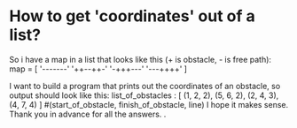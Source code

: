 
# How to get 'coordinates' out of a list?

So i have a map in a list that looks like this (+ is obstacle, - is free path):
map = [
    '-------'
    '++--++-'
    '-+++---'
    '---++++'
    ]

I want to build a program that prints out the coordinates of an obstacle, so output should look like this:
list_of_obstacles : [ (1, 2, 2), (5, 6, 2), (2, 4, 3), (4, 7, 4) ]
#(start_of_obstacle, finish_of_obstacle, line)
I hope it makes sense. Thank you in advance for all the answers.
.

        